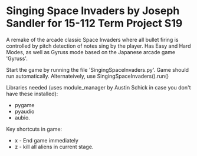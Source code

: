 # Singing Space Invaders by Joseph Sandler for 15-112 Term Project S19

A remake of the arcade classic Space Invaders where all bullet firing is controlled by pitch detection of notes sing by the player.
Has Easy and Hard Modes, as well as Gyruss mode based on the Japanese arcade game 'Gyruss'.

Start the game by running the file 'SingingSpaceInvaders.py'. Game should run automatically. Alternateively, use
SingingSpaceInvaders().run()

Libraries needed (uses module_manager by Austin Schick in case you don't have these installed): 
* pygame
* pyaudio
* aubio.

Key shortcuts in game:
* x - End game immediately
* z - kill all aliens in current stage.
